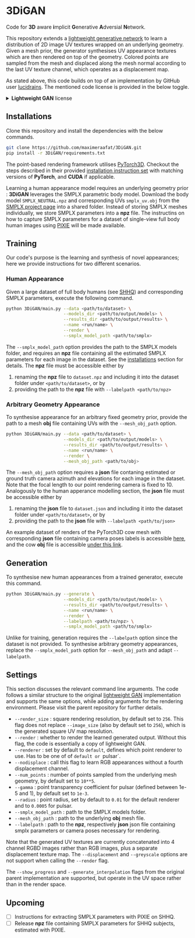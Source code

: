 # 3DiGAN

Code for **3D** aware **i**mplicit **G**enerative **A**dversial **N**etwork.

This repository extends a [lightweight generative network](https://github.com/lucidrains/lightweight-gan) to learn a distribution of 2D image UV textures wrapped on an underlying geometry. Given a mesh prior, the generator synthesises UV appearance textures which are then rendered on top of the geometry. Colored points are sampled from the mesh and displaced along the mesh normal according to the last UV texture channel, which operates as a displacement map.

As stated above, this code builds on top of an implementation by GitHub user [lucidrains](https://github.com/lucidrains). The mentioned code license is provided in the below toggle.

<details>
<summary> <b>Lightweight GAN</b> license </summary>

```markdown
MIT License

Copyright (c) 2021 Phil Wang

Permission is hereby granted, free of charge, to any person obtaining a copy
of this software and associated documentation files (the "Software"), to deal
in the Software without restriction, including without limitation the rights
to use, copy, modify, merge, publish, distribute, sublicense, and/or sell
copies of the Software, and to permit persons to whom the Software is
furnished to do so, subject to the following conditions:

The above copyright notice and this permission notice shall be included in all
copies or substantial portions of the Software.

THE SOFTWARE IS PROVIDED "AS IS", WITHOUT WARRANTY OF ANY KIND, EXPRESS OR
IMPLIED, INCLUDING BUT NOT LIMITED TO THE WARRANTIES OF MERCHANTABILITY,
FITNESS FOR A PARTICULAR PURPOSE AND NONINFRINGEMENT. IN NO EVENT SHALL THE
AUTHORS OR COPYRIGHT HOLDERS BE LIABLE FOR ANY CLAIM, DAMAGES OR OTHER
LIABILITY, WHETHER IN AN ACTION OF CONTRACT, TORT OR OTHERWISE, ARISING FROM,
OUT OF OR IN CONNECTION WITH THE SOFTWARE OR THE USE OR OTHER DEALINGS IN THE
SOFTWARE.
```
</details>


## Installations

Clone this repository and install the dependencies with the below commands.
```bash
git clone https://github.com/maximeraafat/3DiGAN.git
pip install -r 3DiGAN/requirements.txt
```

The point-based rendering framework utilises [PyTorch3D](https://pytorch3d.org). Checkout the steps described in their provided [installation instruction set](https://github.com/facebookresearch/pytorch3d/blob/main/INSTALL.md) with matching versions of **PyTorch**, and **CUDA** if applicable.

Learning a human appearance model requires an underlying geometry prior : **3DiGAN** leverages the SMPLX parametric body model. Download the body model `SMPLX_NEUTRAL.npz` and corresponding UVs `smplx_uv.obj` from the [SMPLX project page](https://smpl-x.is.tue.mpg.de) into a shared folder. Instead of storing SMPLX meshes individually, we store SMPLX parameters into a **npz** file. The instructins on how to capture SMPLX parameters for a dataset of single-view full body human images using [PIXIE](https://github.com/YadiraF/PIXIE) will be made available.


## Training

Our code's purpose is the learning and synthesis of novel appearances; here we provide instructions for two different scenarios.

### Human Appearance

Given a large dataset of full body humans (see [SHHQ](https://github.com/stylegan-human/StyleGAN-Human/blob/main/docs/Dataset.md)) and corresponding SMPLX parameters, execute the following command.

```bash
python 3DiGAN/main.py --data <path/to/dataset> \
                      --models_dir <path/to/output/models> \
                      --results_dir <path/to/output/results> \
                      --name <run/name> \
                      --render \
                      --smplx_model_path <path/to/smplx>
```

The `--smplx_model_path` option provides the path to the SMPLX models folder, and requires an **npz** file containing all the estimated SMPLX parameters for each image in the dataset. See the [installations](#installations) section for details. The **npz** file must be accessible either by

1. renaming the **npz** file to `dataset.npz` and including it into the dataset folder under `<path/to/dataset>`, or by
2. providing the path to the **npz** file with `--labelpath <path/to/npz>`

### Arbitrary Geometry Appearance

To synthesise appearance for an arbitrary fixed geometry prior, provide the path to a mesh **obj** file containing UVs with the `--mesh_obj_path` option.

```bash
python 3DiGAN/main.py --data <path/to/dataset> \
                      --models_dir <path/to/output/models> \
                      --results_dir <path/to/output/results> \
                      --name <run/name> \
                      --render \
                      --mesh_obj_path <path/to/obj>
```

The `--mesh_obj_path` option requires a **json** file contaning estimated or ground truth camera azimuth and elevations for each image in the dataset. Note that the focal length to our point rendering camera is fixed to 10. Analogously to the human apperance modelling section, the **json** file must be accessible either by

1. renaming the **json** file to `dataset.json` and including it into the dataset folder under `<path/to/dataset>`, or by
2. providing the path to the **json** file with `--labelpath <path/to/json>`

An example dataset of renders of the PyTorch3D cow mesh with corresponding **json** file containing camera poses labels is accessible [here](https://drive.google.com/file/d/1RxPwHNNr-7jyG7gU4ulzPAyNR1vcKAnD/view?usp=share_link), and the cow **obj** file is accessible [under this link](https://dl.fbaipublicfiles.com/pytorch3d/data/cow_mesh/cow.obj).


## Generation

To synthesise new human appearances from a trained generator, execute this command.

```bash
python 3DiGAN/main.py --generate \
                      --models_dir <path/to/output/models> \
                      --results_dir <path/to/output/results> \
                      --name <run/name> \
                      --render \
                      --labelpath <path/to/npz> \
                      --smplx_model_path <path/to/smplx>
```

Unlike for training, generation requires the `--labelpath` option since the dataset is not provided. To synthesise arbitrary geometry appearances, replace the `--smplx_model_path` option for `--mesh_obj_path` and adapt `--labelpath`.

## Settings

This section discusses the relevant command line arguments. The code follows a similar structure to the original [lightweight GAN](https://github.com/lucidrains/lightweight-gan) implementation and supports the same options, while adding arguments for the rendering environment. Please visit the parent repository for further details.

* `--render_size` : square rendering resolution, by default set to `256`. This flag does not replace `--image_size` (also by default set to `256`), which is the generated square UV map resolution.
* `--render` : whether to render the learned generated output. Without this flag, the code is essentially a copy of lightweight GAN.
* `--renderer` : set by default to `default`, defines which point renderer to use. Has to be one of of `default or `pulsar`.
* `--nodisplace` : call this flag to learn RGB appearances without a fourth displacement channel.
* `--num_points` : number of points sampled from the underlying mesh geometry, by default set to `10**5`.
* `--gamma` : point transparency coefficient for pulsar (defined between 1e-5 and 1), by default set to `1e-3`.
* `--radius` : point radius, set by default to `0.01` for the default renderer and to `0.0005` for pulsar.
* `--smplx_model_path` : path to the SMPLX models folder.
* `--mesh_obj_path` : path to the underlying **obj** mesh file.
* `--labelpath` : path to the **npz**, respectively **json** json file containing smplx parameters or camera poses necessary for rendering.

Note that the generated UV textures are currently concatenated into 4 channel RGBD images rather than RGB images, plus a separate displacement texture map. The `--displacement` and `--greyscale` options are not support when calling the `--render` flag.

The `--show_progress` and `--generate_interpolation` flags from the original parent implementation are supported, but operate in the UV space rather than in the render space.


## Upcoming
- [ ] Instructions for extracting SMPLX parameters with PIXIE on SHHQ.
- [ ] Release **npz** file containing SMPLX parameters for SHHQ subjects, estimated with PIXIE.
